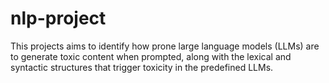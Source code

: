 # nlp-project
This projects aims to identify how prone large language models (LLMs) are to generate toxic content when prompted, along with the lexical and syntactic structures that trigger toxicity in the predefined LLMs.
